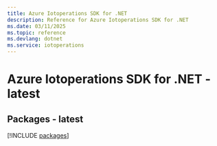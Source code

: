 ```yaml
---
title: Azure Iotoperations SDK for .NET
description: Reference for Azure Iotoperations SDK for .NET
ms.date: 03/11/2025
ms.topic: reference
ms.devlang: dotnet
ms.service: iotoperations
---
```

# Azure Iotoperations SDK for .NET - latest
## Packages - latest
[!INCLUDE [packages](iotoperations-index.md)]